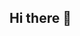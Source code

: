## Hi there 👋

<!--
**Kris-Kross7799/Kris-Kross7799** is a ✨ _special_ ✨ repository because its `README.md` (this file) appears on your GitHub profile.

<img src="https://github.com/Kris-Kross7799/main.py/blob/main/PH00601G.GIF" alt='The Unlimited' width='600'>
